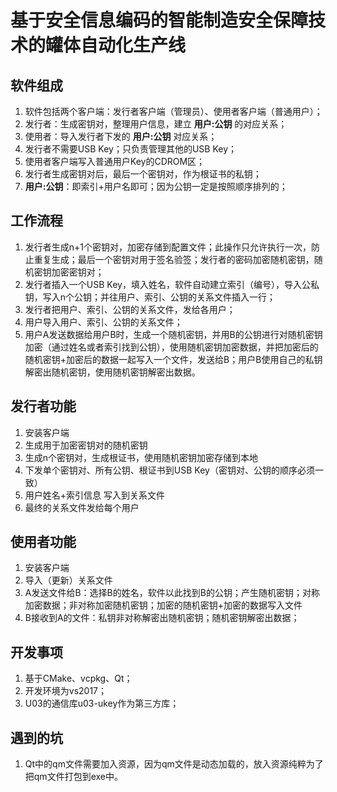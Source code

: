 # 基于安全信息编码的智能制造安全保障技术的罐体自动化生产线

## 软件组成

1. 软件包括两个客户端：发行者客户端（管理员）、使用者客户端（普通用户）；
2. 发行者：生成密钥对，整理用户信息，建立 **用户:公钥** 的对应关系；
3. 使用者：导入发行者下发的 **用户:公钥** 对应关系；
4. 发行者不需要USB Key；只负责管理其他的USB Key；
5. 使用者客户端写入普通用户Key的CDROM区；
6. 发行者生成密钥对后，最后一个密钥对，作为根证书的私钥；
7. **用户:公钥**：即索引+用户名即可；因为公钥一定是按照顺序排列的；

## 工作流程

1. 发行者生成n+1个密钥对，加密存储到配置文件；此操作只允许执行一次，防止重复生成；最后一个密钥对用于签名验签；发行者的密码加密随机密钥，随机密钥加密密钥对；
2. 发行者插入一个USB Key，填入姓名，软件自动建立索引（编号），导入公私钥，写入n个公钥；并往用户、索引、公钥的关系文件插入一行；
3. 发行者把用户、索引、公钥的关系文件，发给各用户；
4. 用户导入用户、索引、公钥的关系文件；
5. 用户A发送数据给用户B时，生成一个随机密钥，并用B的公钥进行对随机密钥加密（通过姓名或者索引找到公钥），使用随机密钥加密数据，并把加密后的随机密钥+加密后的数据一起写入一个文件，发送给B；用户B使用自己的私钥解密出随机密钥，使用随机密钥解密出数据。

## 发行者功能

1. 安装客户端
2. 生成用于加密密钥对的随机密钥
3. 生成n个密钥对，生成根证书，使用随机密钥加密存储到本地
4. 下发单个密钥对、所有公钥、根证书到USB Key（密钥对、公钥的顺序必须一致）
5. 用户姓名+索引信息 写入到关系文件
6. 最终的关系文件发给每个用户

## 使用者功能

1. 安装客户端
2. 导入（更新）关系文件
3. A发送文件给B：选择B的姓名，软件以此找到B的公钥；产生随机密钥；对称加密数据；非对称加密随机密钥；加密的随机密钥+加密的数据写入文件
4. B接收到A的文件：私钥非对称解密出随机密钥；随机密钥解密出数据；

## 开发事项

1. 基于CMake、vcpkg、Qt；
2. 开发环境为vs2017；
3. U03的通信库u03-ukey作为第三方库；

## 遇到的坑

1. Qt中的qm文件需要加入资源，因为qm文件是动态加载的，放入资源纯粹为了把qm文件打包到exe中。